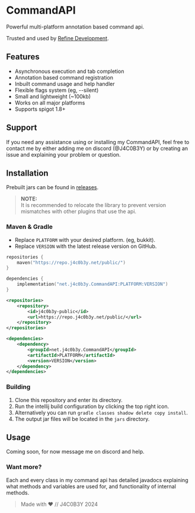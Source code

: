 # CommandAPI

Powerful multi-platform annotation based command api.

Trusted and used by [Refine Development](https://refindev.xyz/).

## Features

- Asynchronous execution and tab completion
- Annotation based command registration
- Inbuilt command usage and help handler
- Flexible flags system (eg, --silent)
- Small and lightweight (~100kb)
- Works on all major platforms
- Supports spigot 1.8+

## Support

If you need any assistance using or installing my CommandAPI,
feel free to contact me by either adding me on discord (@J4C0B3Y)
or by creating an issue and explaining your problem or question.

## Installation

Prebuilt jars can be found in [releases](https://github.com/J4C0B3Y/CommandAPI/releases).

> **NOTE:** <br>
> It is recommended to relocate the library to prevent
> version mismatches with other plugins that use the api.

### Maven & Gradle

- Replace `PLATFORM` with your desired platform. (eg, bukkit).
- Replace `VERSION` with the latest release version on GitHub.

```kts
repositories {
    maven("https://repo.j4c0b3y.net/public/")
}

dependencies {
    implementation("net.j4c0b3y.CommandAPI:PLATFORM:VERSION")
}
```

```xml
<repositories>
    <repository>
        <id>j4c0b3y-public</id>
        <url>https://repo.j4c0b3y.net/public/</url>
    </repository>
</repositories>

<dependencies>
    <dependency>
        <groupId>net.j4c0b3y.CommandAPI</groupId>
        <artifactId>PLATFORM</artifactId>
        <version>VERSION</version>
    </dependency>
</dependencies>
```

### Building

1. Clone this repository and enter its directory.
2. Run the intellij build configuration by clicking the top right icon.
3. Alternatively you can run `gradle classes shadow delete copy install`.
4. The output jar files will be located in the `jars` directory.

## Usage

Coming soon, for now message me on discord and help.

### Want more?

Each and every class in my command api has detailed javadocs explaining what
methods and variables are used for, and functionality of internal methods.

> Made with ❤ // J4C0B3Y 2024